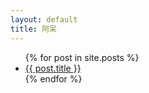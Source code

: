 ```yaml
---
layout: default
title: 阿呆
---
```

  <ul class="posts">
    {% for post in site.posts %}
      <li><a href="\xx{{ post.url }}">{{ post.title }}</a></li>
    {% endfor %}
  </ul>
